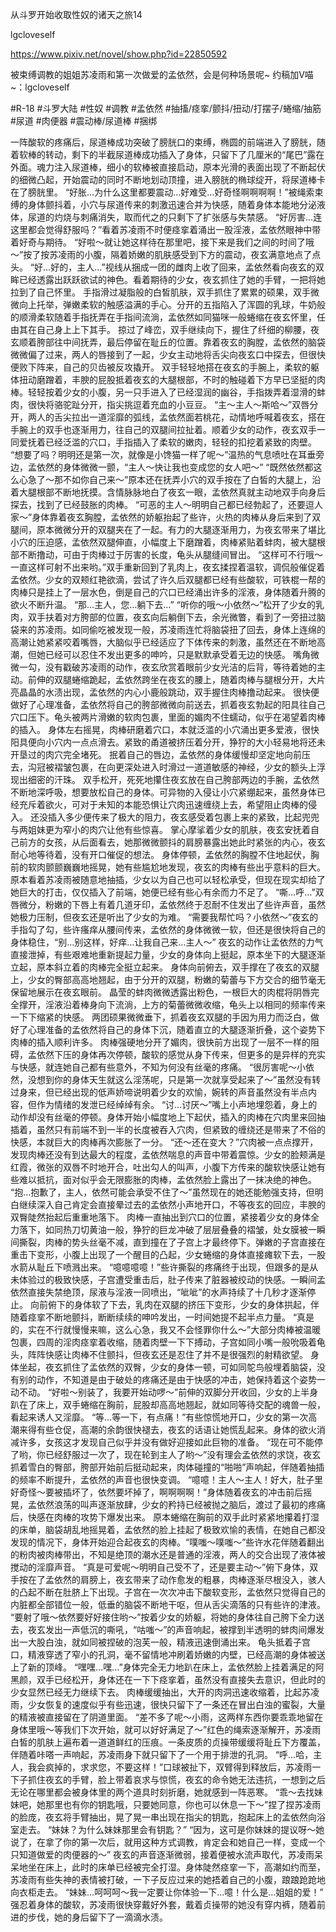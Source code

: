 从斗罗开始收取性奴的诸天之旅14

lgcloveself

https://www.pixiv.net/novel/show.php?id=22850592

被束缚调教的姐姐苏凌雨和第一次做爱的孟依然，会是何种场景呢~
约稿加V喵~：lgcloveself

#R-18
#斗罗大陆
#性奴
#调教
#孟依然
#抽搐/痉挛/颤抖/扭动/打摆子/蜷缩/抽筋
#尿道
#肉便器
#震动棒/尿道棒
#捆绑


一阵酸软的疼痛后，尿道棒成功突破了膀胱口的束缚，椭圆的前端进入了膀胱，随着软棒的转动，剩下的半截尿道棒成功插入了身体，只留下了几厘米的“尾巴”露在外面。魂力注入尿道棒，细小的软棒被直接启动，原本光滑的表面出现了不断起伏的细微凸起，开始震动的同时不断地划动顶撞，进入膀胱的椭球绽开，将尿道棒卡在了膀胱里。
    “好胀…为什么这里都要震动…好难受…好奇怪啊啊啊啊！”被绳索束缚的身体颤抖着，小穴与尿道传来的刺激迅速合并为快感，随着身体本能地分泌液体，尿道的灼烧与刺痛消失，取而代之的只剩下了扩张感与失禁感。
    “好厉害…连这里都会觉得舒服吗？”看着苏凌雨不时便痉挛着涌出一股淫液，孟依然眼神中带着好奇与期待。
    “好啦～就让她这样待在那里吧，接下来是我们之间的时间了哦～”按了按苏凌雨的小腹，隔着娇嫩的肌肤感受到下方的震动，夜玄满意地点了点头。
    “好…好的，主人…”视线从捆成一团的雌肉上收了回来，孟依然看向夜玄的双眸已经透露出跃跃欲试的神色。看着期待的少女，夜玄抓住了她的手臂，一把将她拉到了自己怀里。
    手指滑过凝脂般的白皙肌肤，双手抓住了累累的硕果，双手微微向上托举，弹嫩柔软的触感溢满的手心。分开的五指陷入了浑圆的乳球，牛奶般的顺滑柔软随着手指抚弄在手指间流淌，孟依然如同猫咪一般蜷缩在夜玄怀里，任由其在自己身上上下其手。
    掠过了峰峦，双手继续向下，握住了纤细的柳腰，夜玄顺着胯部往中间抚弄，最后停留在耻丘的位置。靠着夜玄的胸膛，孟依然的脑袋微微偏了过来，两人的唇接到了一起，少女主动地将舌尖向夜玄口中探去，但很快便败下阵来，自己的贝齿被反攻撬开。
    双手轻轻地搭在夜玄的手腕上，柔软的躯体扭动磨蹭着，丰腴的屁股抵着夜玄的大腿根部，不时的触碰着下方早已坚挺的肉棒。轻轻按着少女的小腹，另一只手进入了已经湿润的幽谷，手指拨弄着湿滑的蚌肉，很快将骆驼趾分开，指尖挑逗着充血的小豆豆。
    “主～主人～斯哈～”双唇分开，两人的舌尖拉出一道淫靡的弧线，孟依然面若桃花，动情地呼喊着夜玄，搭在手腕上的双手也逐渐用力，往自己的双腿间拉扯着。顺着少女的动作，夜玄双手一同爱抚着已经泛滥的穴口，手指插入了柔软的嫩肉，轻轻的扣挖着紧致的肉壁。
    “想要了吗？明明还是第一次，就像是小馋猫一样了呢～”温热的气息喷吐在耳垂旁边，孟依然的身体微微一颤，“主人～快让我也变成您的女人吧～”
    “既然依然都这么心急了～那不如你自己来～”原本还在抚弄小穴的双手按在了白皙的大腿上，沿着大腿根部不断地抚摸。含情脉脉地白了夜玄一眼，孟依然真就主动地双手向身后探去，找到了已经鼓胀的肉棒。
    “可恶的主人～明明自己都已经勃起了，还要逗人家～”身体靠着夜玄胸膛，孟依然的娇躯抬起了些许，火热的肉棒从身后来到了双腿间，原本微微分开的双腿夹在了一起。有力的大腿逐渐用力，为夜玄带来了堪比小穴的压迫感，孟依然双腿伸直，小幅度上下磨蹭着，肉棒紧贴着蚌肉，被大腿根部不断撸动，可由于肉棒过于厉害的长度，龟头从腿缝间冒出。
    “这样可不行哦～一直这样可射不出来哟。”双手重新回到了乳肉上，夜玄揉捏着温软，调侃般催促着孟依然。少女的双颊红艳欲滴，尝试了许久后双腿都已经有些酸软，可铁棍一帮的肉棒只是挂上了一层水色，倒是自己的穴口已经涌出许多的淫液，身体随着升腾的欲火不断升温。
    “那…主人，您…躺下去…”
    “听你的哦～小依然～”松开了少女的乳肉，双手扶着对方胯部的位置，夜玄向后躺倒下去，余光微瞥，看到了一旁扭过脑袋来的苏凌雨。如同偷吃被发现一般，苏凌雨连忙将脑袋扭了回去，身体上连绵的高潮让她紧紧咬着嘴唇，大脑似乎已经适应了下体传来的刺激，虽然还在不断地高潮，但她已经可以忍住不发出更多的呻吟，只是默默承受着无边的快感。
    嘴角微微一勾，没有戳破苏凌雨的动作，夜玄欣赏着眼前少女光洁的后背，等待着她的主动。前伸的双腿蜷缩跪起，孟依然跨坐在夜玄的腰上，随着肉棒与腿根分开，大片亮晶晶的水渍出现，孟依然的内心小鹿般跳动，双手握住肉棒撸动起来。
    很快便做好了心理准备，孟依然将自己的胯部微微向前送去，抓着夜玄勃起的阳具往自己穴口压下。龟头被两片滑嫩的软肉包裹，里面的媚肉不住蠕动，似乎在渴望着肉棒的插入。
    身体左右摇晃，肉棒研磨着穴口，本就泛滥的小穴涌出更多爱液，很快阳具便向小穴内一点点滑去。紧致的甬道被挤压着分开，狰狞的大小轻易地将还未开垦过的肉穴完全堵死。
    抿着自己的唇边，孟依然的身体缓慢却坚定地向前压去，沟冠被褶皱包裹，在向更深处进入时滑过一道道敏感的神经，少女的额头上浮现出细密的汗珠。
    双手松开，死死地攥住夜玄放在自己胯部两边的手腕，孟依然不断地深呼吸，想要放松自己的身体。可异物的入侵让小穴紧绷起来，虽然身体已经充斥着欲火，可对于未知的本能恐惧让穴肉迅速缠绕上去，希望阻止肉棒的侵入。
    还没插入多少便传来了极大的阻力，夜玄感受着包裹上来的紧致，比起兜兜与两姐妹更为窄小的肉穴让他有些惊喜。
    掌心摩挲着少女的肌肤，夜玄安抚着自己前方的女孩，从后面看去，她那微微颤抖的肩膀暴露出她此时紧张的内心，夜玄耐心地等待着，没有开口催促的想法。
    身体停顿，孟依然的胸膛不住地起伏，胸前的软肉颤颤巍巍地摇晃，她有些尴尬地发现，夜玄的肉棒有些出乎意料的巨大。原本看着苏凌雨被随意地抽插，少女以为自己也可以轻松承受，但现在现实却给了她巨大的打击，仅仅插入了前端，她便已经有些心有余而力不足了。
    “嘶…呼…”双唇微分，粉嫩的下唇上有着几道牙印，孟依然终于忍耐不住发出了些许声音，虽然她极力压制，但夜玄还是听出了少女的为难。
    “需要我帮忙吗？小依然～”夜玄的手指勾了勾，些许瘙痒从腰间传来，孟依然的身体微微一软，但还是很快将自己的身体稳住，“别…别这样，好痒…让我自己来…主人～”
    夜玄的动作让孟依然的力气直接泄掉，有些艰难地重新提起力量，少女的身体向上挺起，原本坐下的大腿逐渐立起，原本斜立着的肉棒完全挺立起来。
    身体向前俯去，双手撑在了夜玄的双腿上，少女的臀部高高地翘起，由于分开的双腿，粉嫩的菊蕾与下方交合的细节毫无保留地展示在夜玄眼前。
    晶莹的蚌肉微微透露出粉色，一根巨大的肉棍将阴唇完全撑开，淫液沿着棒身向下流淌，上方的菊蕾微微收缩，龟头上以相同的频率传来一下下缩紧的快感。
    两团硕果微微垂下，抓着夜玄双腿的手因为用力而泛白，做好了心理准备的孟依然将自己的身体下沉，随着直立的大腿逐渐折叠，这个姿势下肉棒的插入顺利许多。
    肉棒强硬地分开了媚肉，很快前方出现了一层不一样的阻碍，孟依然下压的身体再次停顿，酸软的感觉从身下传来，但更多的是异样的充实与快感，就连她自己都有些意外，不知为何没有丝毫的疼痛。
    “很厉害呢～小依然，没想到你的身体天生就这么淫荡呢，只是第一次就享受起来了～”虽然没有转过身来，但已经出现的低声娇啼说明着少女的欢愉，婉转的声音虽然没有半点内容，但作为情绪的发泄已经绰绰有余。
    “讨…讨厌～”嘴上小声地埋怨着，身上的动作却没有丝毫的停顿。身体开始小幅度地上下起伏，插入的肉棒在穴肉里来回抽插着，虽然只有前端不到一半的长度被吞入穴肉，但紧致的缠绕还是带来了不俗的快感，本就巨大的肉棒再次膨胀了一分。
    “还～还在变大？”穴肉被一点点撑开，发现肉棒还没有到达最大的程度，孟依然喘息的声音中带着震惊。少女的脸颊满是红霞，微张的双唇不时地开合，吐出勾人的叫声，小腹下方传来的酸软快感让她有些难以抵抗，面对似乎会无限膨胀的肉棒，孟依然脸上露出了一抹决绝的神色。
    “抱…抱歉了，主人，依然可能会承受不住了～”虽然现在的她还能勉强支持，但明白继续深入自己肯定会直接晕过去的孟依然小声地开口，不等夜玄的回应，丰腴的双臀陡然抬起后重重地落下。
    肉棒一直抽出到穴口的位置，紧接着少女的身体全力落下，如同热刀切黄油一般，狰狞的巨龙冲破了层层叠叠的褶皱，处女膜被一瞬间撕裂，肉棒的势头丝毫不减，直到撞在了子宫上才最终停下。弹嫩的子宫直接在重击下变形，小腹上出现了一个醒目的凸起，少女蜷缩的身体直接瘫软下去，一股水箭从耻丘下喷溅出来。
    “噫噫噫噫！”些许撕裂的疼痛终于出现，但跟多的是从未体验过的极致快感，子宫遭受重击后，肚子传来了脏器被绞动的快感。一瞬间孟依然直接失禁绝顶，尿液与淫液一同喷出，“呲呲”的水声持续了十几秒才逐渐停止。
    向前俯下的身体软了下去，乳肉在双腿的挤压下变形，少女的身体拱起，伴随着痉挛不断地颤抖，断断续续的呻吟发出，一时间她提不起半点力量。
    “真是的，实在不行就慢慢来嘛，这么心急，我又不会怪罪你什么～”大部分肉棒被温暖包裹，四周的淫肉痉挛着收缩，随着肉壁一下下搏动，子宫如同小嘴一般吮吸着龟头，阵阵快感让肉棒不住颤抖，但夜玄还是忍住了并不是很强烈的射精欲望。
    身体坐起，夜玄抓住了孟依然的双臀，少女的身体一顿，可如同鸵鸟般埋着脑袋，没有别的动作，不知道是由于破处的疼痛还是由于快感的冲击，她保持着这个姿势一动不动。
    “好啦～别装了，我要开始动啰～”前伸的双脚分开收回，少女的上半身趴在了床上，双手蜷缩在胸前，屁股却高高地翘起，就如同等待交配的魂兽一般，看起来诱人又淫靡。
    “等…等一下，有点痛！”有些惊慌地开口，少女的第一次高潮来得有些仓促，高潮的余韵很快褪去，夜玄的话语让她慌乱起来。身体的欲火消减许多，女孩这才发现自己似乎并没有做好迎接如此巨物的准备。
    “现在可不能停了哟，你已经舒服过一次了，现在轮到主人了哟～”没有理会孟依然的求饶，夜玄抓着雪白的臀部，胯部开始前后挺动起来，肉体碰撞的“啪啪”声响起，伴随着抽插的频率不断提升，孟依然的声音也很快变调。
    “噫噫！主人～主人！好大，肚子里好奇怪～要被插坏了，依然要坏掉了，啊啊啊啊！”身体随着夜玄的冲击前后摇晃，孟依然浪荡的叫声逐渐放肆，少女的矜持已经被抛之脑后，渡过了最初的疼痛后，快感在肉棒的攻势下爆发出来。
    原本蜷缩在胸前的双手此时紧紧地攥着打湿的床单，脑袋胡乱地摇晃着，孟依然的脸上挂起了极致欢愉的表情，在她自己都没发现的情况下，身体开始迎合起夜玄的肉棒。“噗嗤～噗嗤～”些许水花伴随着翻出的粉肉被肉棒带出，不知是绝顶的潮水还是普通的淫液，两人的交合出现了液体被搅动的淫靡声音。
    “真是可爱呢～明明自己受不了，还是要主动～”俯下身体，双手按在了孟依然的肩膀上，夜玄带来了动作愈发的粗暴，肉棒逐渐尽根没入，骇人的凸起不断在肚脐上下出现。子宫在一次次冲击下酸软变形，孟依然只觉得自己的内脏都全部错位一般，低垂的脑袋不断地干呕，但从舌尖滴落的只有些许的津液。
    “要射了哦～依然要好好接住哟～”按着少女的娇躯，将她的身体往自己胯下全力送去，夜玄发出一声低沉的嘶吼，“咕嗤～”的声音响起，被撑到半透明的蚌肉间爆发出一大股白浊，就如同被捏破的泡芙一般，精液迅速倒涌出来。
    龟头抵着子宫口，精液穿透了窄小的孔洞，毫不留情地冲刷着娇嫩的内壁，已经高潮的身体被送上了新的顶峰。
    “嘿嘿…嘿…”身体完全无力地趴在床上，孟依然脸上挂着满足的阿黑颜，双手已经松开，身体还在一下下痉挛着，虽然没有直接失去意识，但此时的少女显然已经无力继续下去。
    肉棒缓缓抽出，大开的肉洞迅速收缩着，比起苏凌雨，少女恢复的速度似乎有些迅速，很快只留下了一条还在冒出白浊的蜜裂，大量的精液被直接留在了阴道里面。
    “差不多了呢～小雨，这两样东西你要乖乖地留在身体里哦～等我们下次开始，就可以好好满足了～”红色的绳索逐渐解开，苏凌雨白皙的肌肤上遍布着一道道鲜红的压痕。一条皮质的贞操带缓缓将耻丘下方覆盖，伴随着咔嗒一声响起，苏凌雨身下就只留下了一个用于排泄的孔洞。
    “呼…哈，主人，我会疯掉的，求求您，不要这样！”口球被扯下，双臂得到释放后，苏凌雨一下子抓住夜玄的手臂，脸上带着哀求与惊慌，夜玄的命令她无法违抗，一想到之后无论在哪里都会被身体里的两个道具时刻折磨，她就感到一阵恶寒。
    “乖～去找妹妹吧，她那里也有你的钥匙哦，只要她同意，你也可以休息一下～”捏了捏苏凌雨的脸庞，夜玄将手臂抽出，晃了晃一串出现在指尖的钥匙，抱起床上的孟依然向浴室走去。
    “妹妹？为什么妹妹那里会有钥匙？”
    “因为，这可是你妹妹的提议呀～她说了，在拿了你的第一次后，就用这种方式调教，肯定会和她自己一样，变成一个只知道做爱的肉便器的～”
    夜玄的声音逐渐微弱，接着便被水流声取代，苏凌雨呆呆地坐在床上，此时的床单已经被完全打湿。身体陡然痉挛一下，高潮如约而至，苏凌雨有些失神的表情被打破，一下子反应过来的她捂着自己的小腹，踉踉跄跄地向衣柜走去。
    “妹妹…呵呵呵～我一定要让你体验一下…噫！什么是…姐姐的爱！”
    强忍着身体的酸软，苏凌雨很快穿戴好外套，戴着贞操带的她没有穿内裤，随着前进的步伐，她的身后留下了一滴滴水渍。
